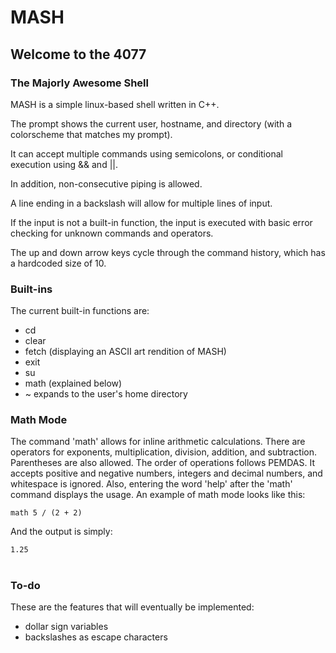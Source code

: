 # MASH
## Welcome to the 4077
### The Majorly Awesome Shell

MASH is a simple linux-based shell written in C++.

The prompt shows the current user, hostname, and directory (with a colorscheme that matches my prompt).

It can accept multiple commands using semicolons, or conditional execution using && and ||.

In addition, non-consecutive piping is allowed.

A line ending in a backslash will allow for multiple lines of input.

If the input is not a built-in function, the input is executed with basic error checking for unknown commands and operators.

The up and down arrow keys cycle through the command history, which has a hardcoded size of 10.

### Built-ins
The current built-in functions are:
* cd
* clear
* fetch (displaying an ASCII art rendition of MASH)
* exit
* su
* math (explained below)
* ~ expands to the user's home directory

### Math Mode
The command 'math' allows for inline arithmetic calculations. 
There are operators for exponents, multiplication, division, addition, and subtraction.
Parentheses are also allowed.
The order of operations follows PEMDAS.
It accepts positive and negative numbers, integers and decimal numbers, and whitespace is ignored.
Also, entering the word 'help' after the 'math' command displays the usage.
An example of math mode looks like this:

```
math 5 / (2 + 2)
``` 
And the output is simply:
```
1.25
```

# 

### To-do
These are the features that will eventually be implemented:
* dollar sign variables
* backslashes as escape characters
